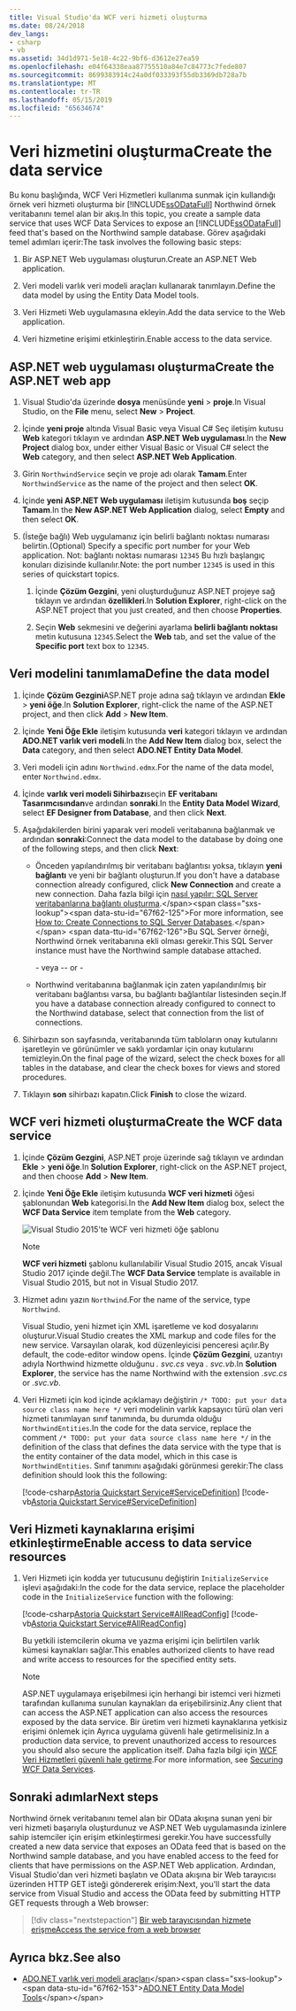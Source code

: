 ```yaml
---
title: Visual Studio'da WCF veri hizmeti oluşturma
ms.date: 08/24/2018
dev_langs:
- csharp
- vb
ms.assetid: 34d1d971-5e18-4c22-9bf6-d3612e27ea59
ms.openlocfilehash: e04f64338eaa87755510a84e7c84773c7fede807
ms.sourcegitcommit: 8699383914c24a0df033393f55db3369db728a7b
ms.translationtype: MT
ms.contentlocale: tr-TR
ms.lasthandoff: 05/15/2019
ms.locfileid: "65634674"
---
```

# <a name="create-the-data-service"></a><span data-ttu-id="67f62-102">Veri hizmetini oluşturma</span><span class="sxs-lookup"><span data-stu-id="67f62-102">Create the data service</span></span>

<span data-ttu-id="67f62-103">Bu konu başlığında, WCF Veri Hizmetleri kullanıma sunmak için kullandığı örnek veri hizmeti oluşturma bir [!INCLUDE[ssODataFull](../../../../includes/ssodatafull-md.md)] Northwind örnek veritabanını temel alan bir akış.</span><span class="sxs-lookup"><span data-stu-id="67f62-103">In this topic, you create a sample data service that uses WCF Data Services to expose an [!INCLUDE[ssODataFull](../../../../includes/ssodatafull-md.md)] feed that's based on the Northwind sample database.</span></span> <span data-ttu-id="67f62-104">Görev aşağıdaki temel adımları içerir:</span><span class="sxs-lookup"><span data-stu-id="67f62-104">The task involves the following basic steps:</span></span>

1. <span data-ttu-id="67f62-105">Bir ASP.NET Web uygulaması oluşturun.</span><span class="sxs-lookup"><span data-stu-id="67f62-105">Create an ASP.NET Web application.</span></span>

2. <span data-ttu-id="67f62-106">Veri modeli varlık veri modeli araçları kullanarak tanımlayın.</span><span class="sxs-lookup"><span data-stu-id="67f62-106">Define the data model by using the Entity Data Model tools.</span></span>

3. <span data-ttu-id="67f62-107">Veri Hizmeti Web uygulamasına ekleyin.</span><span class="sxs-lookup"><span data-stu-id="67f62-107">Add the data service to the Web application.</span></span>

4. <span data-ttu-id="67f62-108">Veri hizmetine erişimi etkinleştirin.</span><span class="sxs-lookup"><span data-stu-id="67f62-108">Enable access to the data service.</span></span>

## <a name="create-the-aspnet-web-app"></a><span data-ttu-id="67f62-109">ASP.NET web uygulaması oluşturma</span><span class="sxs-lookup"><span data-stu-id="67f62-109">Create the ASP.NET web app</span></span>

1. <span data-ttu-id="67f62-110">Visual Studio'da üzerinde **dosya** menüsünde **yeni** > **proje**.</span><span class="sxs-lookup"><span data-stu-id="67f62-110">In Visual Studio, on the **File** menu, select **New** > **Project**.</span></span>

1. <span data-ttu-id="67f62-111">İçinde **yeni proje** altında Visual Basic veya Visual C# Seç iletişim kutusu **Web** kategori tıklayın ve ardından **ASP.NET Web uygulaması**.</span><span class="sxs-lookup"><span data-stu-id="67f62-111">In the **New Project** dialog box, under either Visual Basic or Visual C# select the **Web** category, and then select **ASP.NET Web Application**.</span></span>

1. <span data-ttu-id="67f62-112">Girin `NorthwindService` seçin ve proje adı olarak **Tamam**.</span><span class="sxs-lookup"><span data-stu-id="67f62-112">Enter `NorthwindService` as the name of the project and then select **OK**.</span></span>

1. <span data-ttu-id="67f62-113">İçinde **yeni ASP.NET Web uygulaması** iletişim kutusunda **boş** seçip **Tamam**.</span><span class="sxs-lookup"><span data-stu-id="67f62-113">In the **New ASP.NET Web Application** dialog, select **Empty** and then select **OK**.</span></span>

1. <span data-ttu-id="67f62-114">(İsteğe bağlı) Web uygulamanız için belirli bağlantı noktası numarası belirtin.</span><span class="sxs-lookup"><span data-stu-id="67f62-114">(Optional) Specify a specific port number for your Web application.</span></span> <span data-ttu-id="67f62-115">Not: bağlantı noktası numarası `12345` Bu hızlı başlangıç konuları dizisinde kullanılır.</span><span class="sxs-lookup"><span data-stu-id="67f62-115">Note: the port number `12345` is used in this series of quickstart topics.</span></span>

    1. <span data-ttu-id="67f62-116">İçinde **Çözüm Gezgini**, yeni oluşturduğunuz ASP.NET projeye sağ tıklayın ve ardından **özellikleri**.</span><span class="sxs-lookup"><span data-stu-id="67f62-116">In **Solution Explorer**, right-click on the ASP.NET project that you just created, and then choose **Properties**.</span></span>

    2. <span data-ttu-id="67f62-117">Seçin **Web** sekmesini ve değerini ayarlama **belirli bağlantı noktası** metin kutusuna `12345`.</span><span class="sxs-lookup"><span data-stu-id="67f62-117">Select the **Web** tab, and set the value of the **Specific port** text box to `12345`.</span></span>

## <a name="define-the-data-model"></a><span data-ttu-id="67f62-118">Veri modelini tanımlama</span><span class="sxs-lookup"><span data-stu-id="67f62-118">Define the data model</span></span>

1. <span data-ttu-id="67f62-119">İçinde **Çözüm Gezgini**ASP.NET proje adına sağ tıklayın ve ardından **Ekle** > **yeni öğe**.</span><span class="sxs-lookup"><span data-stu-id="67f62-119">In **Solution Explorer**, right-click the name of the ASP.NET project, and then click **Add** > **New Item**.</span></span>

2. <span data-ttu-id="67f62-120">İçinde **Yeni Öğe Ekle** iletişim kutusunda **veri** kategori tıklayın ve ardından **ADO.NET varlık veri modeli**.</span><span class="sxs-lookup"><span data-stu-id="67f62-120">In the **Add New Item** dialog box, select the **Data** category, and then select **ADO.NET Entity Data Model**.</span></span>

3. <span data-ttu-id="67f62-121">Veri modeli için adını `Northwind.edmx`.</span><span class="sxs-lookup"><span data-stu-id="67f62-121">For the name of the data model, enter `Northwind.edmx`.</span></span>

4. <span data-ttu-id="67f62-122">İçinde **varlık veri modeli Sihirbazı**seçin **EF veritabanı Tasarımcısından**ve ardından **sonraki**.</span><span class="sxs-lookup"><span data-stu-id="67f62-122">In the **Entity Data Model Wizard**, select **EF Designer from Database**, and then click **Next**.</span></span>

5. <span data-ttu-id="67f62-123">Aşağıdakilerden birini yaparak veri modeli veritabanına bağlanmak ve ardından **sonraki**:</span><span class="sxs-lookup"><span data-stu-id="67f62-123">Connect the data model to the database by doing one of the following steps, and then click **Next**:</span></span>

    - <span data-ttu-id="67f62-124">Önceden yapılandırılmış bir veritabanı bağlantısı yoksa, tıklayın **yeni bağlantı** ve yeni bir bağlantı oluşturun.</span><span class="sxs-lookup"><span data-stu-id="67f62-124">If you don't have a database connection already configured, click **New Connection** and create a new connection.</span></span> <span data-ttu-id="67f62-125">Daha fazla bilgi için [nasıl yapılır: SQL Server veritabanlarına bağlantı oluşturma](https://docs.microsoft.com/previous-versions/visualstudio/visual-studio-2008/s4yys16a(v=vs.90)).</span><span class="sxs-lookup"><span data-stu-id="67f62-125">For more information, see [How to: Create Connections to SQL Server Databases](https://docs.microsoft.com/previous-versions/visualstudio/visual-studio-2008/s4yys16a(v=vs.90)).</span></span> <span data-ttu-id="67f62-126">Bu SQL Server örneği, Northwind örnek veritabanına ekli olması gerekir.</span><span class="sxs-lookup"><span data-stu-id="67f62-126">This SQL Server instance must have the Northwind sample database attached.</span></span>

         <span data-ttu-id="67f62-127">\- veya -</span><span class="sxs-lookup"><span data-stu-id="67f62-127">\- or -</span></span>

    - <span data-ttu-id="67f62-128">Northwind veritabanına bağlanmak için zaten yapılandırılmış bir veritabanı bağlantısı varsa, bu bağlantı bağlantılar listesinden seçin.</span><span class="sxs-lookup"><span data-stu-id="67f62-128">If you have a database connection already configured to connect to the Northwind database, select that connection from the list of connections.</span></span>

6. <span data-ttu-id="67f62-129">Sihirbazın son sayfasında, veritabanında tüm tabloların onay kutularını işaretleyin ve görünümler ve saklı yordamlar için onay kutularını temizleyin.</span><span class="sxs-lookup"><span data-stu-id="67f62-129">On the final page of the wizard, select the check boxes for all tables in the database, and clear the check boxes for views and stored procedures.</span></span>

7. <span data-ttu-id="67f62-130">Tıklayın **son** sihirbazı kapatın.</span><span class="sxs-lookup"><span data-stu-id="67f62-130">Click **Finish** to close the wizard.</span></span>

## <a name="create-the-wcf-data-service"></a><span data-ttu-id="67f62-131">WCF veri hizmeti oluşturma</span><span class="sxs-lookup"><span data-stu-id="67f62-131">Create the WCF data service</span></span>

1. <span data-ttu-id="67f62-132">İçinde **Çözüm Gezgini**, ASP.NET proje üzerinde sağ tıklayın ve ardından **Ekle** > **yeni öğe**.</span><span class="sxs-lookup"><span data-stu-id="67f62-132">In **Solution Explorer**, right-click on the ASP.NET project, and then choose **Add** > **New Item**.</span></span>

2. <span data-ttu-id="67f62-133">İçinde **Yeni Öğe Ekle** iletişim kutusunda **WCF veri hizmeti** öğesi şablonundan **Web** kategorisi.</span><span class="sxs-lookup"><span data-stu-id="67f62-133">In the **Add New Item** dialog box, select the **WCF Data Service** item template from the **Web** category.</span></span>

   ![Visual Studio 2015'te WCF veri hizmeti öğe şablonu](media/wcf-data-service-item-template.png)

   > [!NOTE]
   > <span data-ttu-id="67f62-135">**WCF veri hizmeti** şablonu kullanılabilir Visual Studio 2015, ancak Visual Studio 2017 içinde değil.</span><span class="sxs-lookup"><span data-stu-id="67f62-135">The **WCF Data Service** template is available in Visual Studio 2015, but not in Visual Studio 2017.</span></span>

3. <span data-ttu-id="67f62-136">Hizmet adını yazın `Northwind`.</span><span class="sxs-lookup"><span data-stu-id="67f62-136">For the name of the service, type `Northwind`.</span></span>

     <span data-ttu-id="67f62-137">Visual Studio, yeni hizmet için XML işaretleme ve kod dosyalarını oluşturur.</span><span class="sxs-lookup"><span data-stu-id="67f62-137">Visual Studio creates the XML markup and code files for the new service.</span></span> <span data-ttu-id="67f62-138">Varsayılan olarak, kod düzenleyicisi penceresi açılır.</span><span class="sxs-lookup"><span data-stu-id="67f62-138">By default, the code-editor window opens.</span></span> <span data-ttu-id="67f62-139">İçinde **Çözüm Gezgini**, uzantıyı adıyla Northwind hizmette olduğunu *. svc.cs* veya *. svc.vb*.</span><span class="sxs-lookup"><span data-stu-id="67f62-139">In **Solution Explorer**, the service has the name Northwind with the extension *.svc.cs* or *.svc.vb*.</span></span>

4. <span data-ttu-id="67f62-140">Veri Hizmeti için kod içinde açıklamayı değiştirin `/* TODO: put your data source class name here */` veri modelinin varlık kapsayıcı türü olan veri hizmeti tanımlayan sınıf tanımında, bu durumda olduğu `NorthwindEntities`.</span><span class="sxs-lookup"><span data-stu-id="67f62-140">In the code for the data service, replace the comment `/* TODO: put your data source class name here */` in the definition of the class that defines the data service with the type that is the entity container of the data model, which in this case is `NorthwindEntities`.</span></span> <span data-ttu-id="67f62-141">Sınıf tanımını aşağıdaki görünmesi gerekir:</span><span class="sxs-lookup"><span data-stu-id="67f62-141">The class definition should look this the following:</span></span>

     [!code-csharp[Astoria Quickstart Service#ServiceDefinition](../../../../samples/snippets/csharp/VS_Snippets_Misc/astoria_quickstart_service/cs/northwind.svc.cs#servicedefinition)]
     [!code-vb[Astoria Quickstart Service#ServiceDefinition](../../../../samples/snippets/visualbasic/VS_Snippets_Misc/astoria_quickstart_service/vb/northwind.svc.vb#servicedefinition)]

## <a name="enable-access-to-data-service-resources"></a><span data-ttu-id="67f62-142">Veri Hizmeti kaynaklarına erişimi etkinleştirme</span><span class="sxs-lookup"><span data-stu-id="67f62-142">Enable access to data service resources</span></span>

1. <span data-ttu-id="67f62-143">Veri Hizmeti için kodda yer tutucusunu değiştirin `InitializeService` işlevi aşağıdaki:</span><span class="sxs-lookup"><span data-stu-id="67f62-143">In the code for the data service, replace the placeholder code in the `InitializeService` function with the following:</span></span>

     [!code-csharp[Astoria Quickstart Service#AllReadConfig](../../../../samples/snippets/csharp/VS_Snippets_Misc/astoria_quickstart_service/cs/northwind.svc.cs#allreadconfig)]
     [!code-vb[Astoria Quickstart Service#AllReadConfig](../../../../samples/snippets/visualbasic/VS_Snippets_Misc/astoria_quickstart_service/vb/northwind.svc.vb#allreadconfig)]

     <span data-ttu-id="67f62-144">Bu yetkili istemcilerin okuma ve yazma erişimi için belirtilen varlık kümesi kaynakları sağlar.</span><span class="sxs-lookup"><span data-stu-id="67f62-144">This enables authorized clients to have read and write access to resources for the specified entity sets.</span></span>

    > [!NOTE]
    > <span data-ttu-id="67f62-145">ASP.NET uygulamaya erişebilmesi için herhangi bir istemci veri hizmeti tarafından kullanıma sunulan kaynakları da erişebilirsiniz.</span><span class="sxs-lookup"><span data-stu-id="67f62-145">Any client that can access the ASP.NET application can also access the resources exposed by the data service.</span></span> <span data-ttu-id="67f62-146">Bir üretim veri hizmeti kaynaklarına yetkisiz erişimi önlemek için Ayrıca uygulama güvenli hale getirmelisiniz.</span><span class="sxs-lookup"><span data-stu-id="67f62-146">In a production data service, to prevent unauthorized access to resources you should also secure the application itself.</span></span> <span data-ttu-id="67f62-147">Daha fazla bilgi için [WCF Veri Hizmetleri güvenli hale getirme](../../../../docs/framework/data/wcf/securing-wcf-data-services.md).</span><span class="sxs-lookup"><span data-stu-id="67f62-147">For more information, see [Securing WCF Data Services](../../../../docs/framework/data/wcf/securing-wcf-data-services.md).</span></span>

## <a name="next-steps"></a><span data-ttu-id="67f62-148">Sonraki adımlar</span><span class="sxs-lookup"><span data-stu-id="67f62-148">Next steps</span></span>

<span data-ttu-id="67f62-149">Northwind örnek veritabanını temel alan bir OData akışına sunan yeni bir veri hizmeti başarıyla oluşturdunuz ve ASP.NET Web uygulamasında izinlere sahip istemciler için erişim etkinleştirmesi gerekir.</span><span class="sxs-lookup"><span data-stu-id="67f62-149">You have successfully created a new data service that exposes an OData feed that is based on the Northwind sample database, and you have enabled access to the feed for clients that have permissions on the ASP.NET Web application.</span></span> <span data-ttu-id="67f62-150">Ardından, Visual Studio'dan veri hizmeti başlatın ve OData akışına bir Web tarayıcısı üzerinden HTTP GET isteği göndererek erişim:</span><span class="sxs-lookup"><span data-stu-id="67f62-150">Next, you'll start the data service from Visual Studio and access the OData feed by submitting HTTP GET requests through a Web browser:</span></span>

> [!div class="nextstepaction"]
> [<span data-ttu-id="67f62-151">Bir web tarayıcısından hizmete erişme</span><span class="sxs-lookup"><span data-stu-id="67f62-151">Access the service from a web browser</span></span>](../../../../docs/framework/data/wcf/accessing-the-service-from-a-web-browser-wcf-data-services-quickstart.md)

## <a name="see-also"></a><span data-ttu-id="67f62-152">Ayrıca bkz.</span><span class="sxs-lookup"><span data-stu-id="67f62-152">See also</span></span>

- <span data-ttu-id="67f62-153">[ADO.NET varlık veri modeli araçları](https://docs.microsoft.com/previous-versions/dotnet/netframework-4.0/bb399249(v=vs.100))</span><span class="sxs-lookup"><span data-stu-id="67f62-153">[ADO.NET Entity Data Model Tools](https://docs.microsoft.com/previous-versions/dotnet/netframework-4.0/bb399249(v=vs.100))</span></span>
